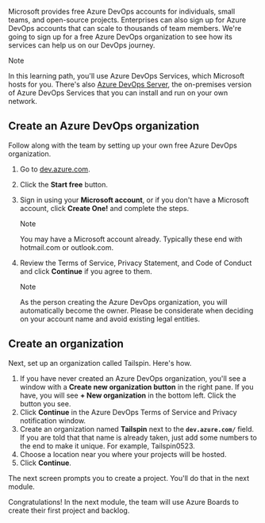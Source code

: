 Microsoft provides free Azure DevOps accounts for individuals, small teams, and open-source projects. Enterprises can also sign up for Azure DevOps accounts that can scale to thousands of team members. We're going to sign up for a free Azure DevOps organization to see how its services can help us on our DevOps journey.

> [!NOTE]
> In this learning path, you'll use Azure DevOps Services, which Microsoft hosts for you. There's also [Azure DevOps Server](https://azure.microsoft.com/services/devops/server?azure-portal=true), the on-premises version of Azure DevOps Services that you can install and run on your own network.

## Create an Azure DevOps organization

Follow along with the team by setting up your own free Azure DevOps organization.

1. Go to [dev.azure.com](https://dev.azure.com?azure-portal=true).
1. Click the **Start free** button.
1. Sign in using your **Microsoft account**, or if you don't have a Microsoft account, click **Create One!** and complete the steps.

    > [!NOTE]
    > You may have a Microsoft account already. Typically these end with hotmail.com or outlook.com.
1. Review the Terms of Service, Privacy Statement, and Code of Conduct and click **Continue** if you agree to them.

    > [!NOTE]
    > As the person creating the Azure DevOps organization, you will automatically become the owner. Please be considerate when deciding on your account name and avoid existing legal entities.

## Create an organization

Next, set up an organization called Tailspin. Here's how.

1. If you have never created an Azure DevOps organization, you'll see a window with a **Create new organization button** in the right pane. If you have, you will see **+ New organization** in the bottom left. Click the button you see.
1. Click **Continue** in the Azure DevOps Terms of Service and Privacy notification window.
1. Create an organization named **Tailspin** next to the **`dev.azure.com/`** field. If you are told that that name is already taken, just add some numbers to the end to make it unique. For example, Tailspin0523.
1. Choose a location near you where your projects will be hosted.
1. Click **Continue**.

The next screen prompts you to create a project. You'll do that in the next module.

Congratulations! In the next module, the team will use Azure Boards to create their first project and backlog.